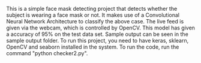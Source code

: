 This is a simple face mask detecting project that detects whether the subject is wearing a face mask or not. It makes use of a Convolutional Neural Network Architecture to classify the above case. The live feed is given via the webcam, which is controlled by OpenCV. This model has given a accuracy of 95% on the test data set. Sample output can be seen in the sample output folder. To run this project, you need to have keras, sklearn, OpenCV and seaborn installed in the system. To run the code, run the command "python checker2.py".